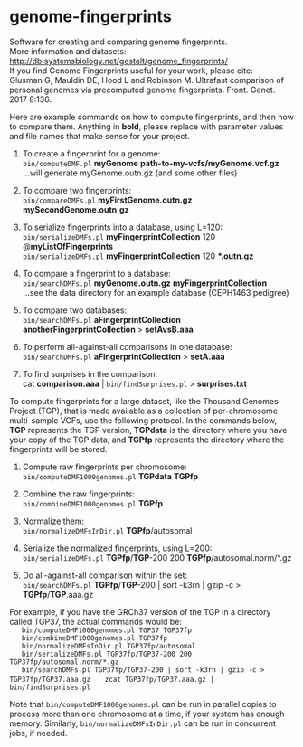 # genome-fingerprints
Software for creating and comparing genome fingerprints.  
More information and datasets: http://db.systemsbiology.net/gestalt/genome_fingerprints/  
If you find Genome Fingerprints useful for your work, please cite:  
Glusman G, Mauldin DE, Hood L and Robinson M. Ultrafast comparison of personal genomes via precomputed genome fingerprints. Front. Genet. 2017 8:136.

Here are example commands on how to compute fingerprints, and then how to compare them. Anything in **bold**, please replace with parameter values and file names that make sense for your project.

1. To create a fingerprint for a genome:  
	`bin/computeDMF.pl` **myGenome** **path-to-my-vcfs/myGenome.vcf.gz**  
	...will generate myGenome.outn.gz (and some other files)

2. To compare two fingerprints:  
	`bin/compareDMFs.pl` **myFirstGenome.outn.gz** **mySecondGenome.outn.gz**

3. To serialize fingerprints into a database, using L=120:  
	`bin/serializeDMFs.pl` **myFingerprintCollection** 120 @**myListOfFingerprints**  
	`bin/serializeDMFs.pl` **myFingerprintCollection** 120 **\*.outn.gz**

4. To compare a fingerprint to a database:  
	`bin/searchDMFs.pl` **myGenome.outn.gz** **myFingerprintCollection**  
	...see the data directory for an example database (CEPH1463 pedigree)

5. To compare two databases:  
	`bin/searchDMFs.pl` **aFingerprintCollection** **anotherFingerprintCollection** > **setAvsB.aaa**

6. To perform all-against-all comparisons in one database:  
	`bin/searchDMFs.pl` **aFingerprintCollection** > **setA.aaa**

7. To find surprises in the comparison:  
	cat **comparison.aaa** | `bin/findSurprises.pl` > **surprises.txt** 

To compute fingerprints for a large dataset, like the Thousand Genomes Project (TGP), that is made available as a collection of per-chromosome multi-sample VCFs, use the following protocol. In the commands below, **TGP** represents the TGP version, **TGPdata** is the directory where you have your copy of the TGP data, and **TGPfp** represents the directory where the fingerprints will be stored.

1. Compute raw fingerprints per chromosome:  
	`bin/computeDMF1000genomes.pl` **TGPdata** **TGPfp**

2. Combine the raw fingerprints:  
	`bin/combineDMF1000genomes.pl` **TGPfp**

3. Normalize them:  
	`bin/normalizeDMFsInDir.pl` **TGPfp**/autosomal

4. Serialize the normalized fingerprints, using L=200:  
	`bin/serializeDMFs.pl` **TGPfp**/**TGP**-200 200 **TGPfp**/autosomal.norm/*.gz

5. Do all-against-all comparison within the set:  
	`bin/searchDMFs.pl` **TGPfp**/**TGP**-200 | sort -k3rn | gzip -c > **TGPfp**/**TGP**.aaa.gz

For example, if you have the GRCh37 version of the TGP in a directory called TGP37, the actual commands would be:  
`	bin/computeDMF1000genomes.pl TGP37 TGP37fp`  
`	bin/combineDMF1000genomes.pl TGP37fp`  
`	bin/normalizeDMFsInDir.pl TGP37fp/autosomal`  
`	bin/serializeDMFs.pl TGP37fp/TGP37-200 200 TGP37fp/autosomal.norm/*.gz`  
`	bin/searchDMFs.pl TGP37fp/TGP37-200 | sort -k3rn | gzip -c > TGP37fp/TGP37.aaa.gz`
`	zcat TGP37fp/TGP37.aaa.gz | bin/findSurprises.pl`

Note that `bin/computeDMF1000genomes.pl` can be run in parallel copies to process more than one chromosome at a time, if your system has enough memory. Similarly, `bin/normalizeDMFsInDir.pl` can be run in concurrent jobs, if needed.

